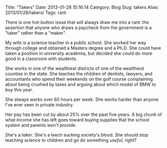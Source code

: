 Title: "Takers"
Date: 2013-01-28 15:16:14
Category: Blog
Slug: takers
Alias: 2013/01/28/takers/
Tags: rant


There is one hot-button issue that will always draw me into a rant: the assertion that anyone who draws a paycheck from the government is a "taker" rather than a "maker".

My wife is a science teacher in a public school. She worked her way through college and obtained a Masters degree and a Ph.D. She could have taken a position in university academia, but decided she could do more good in a classroom with students.

She works in one of the wealthiest districts of one of the wealthiest counties in the state. She teaches the children of dentists, lawyers, and accountants who spend their weekends on the golf course complaining about being crushed by taxes and arguing about which model of BMW to buy this year.

She always works over 60 hours per week. She works harder than anyone I've ever seen in private industry.

Her pay has been cut by about 25% over the past five years. A big chunk of what income she has left goes toward buying supplies that the school system and parents won't provide.

She's a _taker_. She's a leech sucking society's blood. She should stop teaching science to children and go do something _useful_, right?

